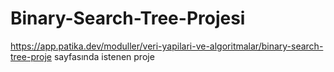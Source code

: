 # Binary-Search-Tree-Projesi
https://app.patika.dev/moduller/veri-yapilari-ve-algoritmalar/binary-search-tree-proje   sayfasında istenen proje
